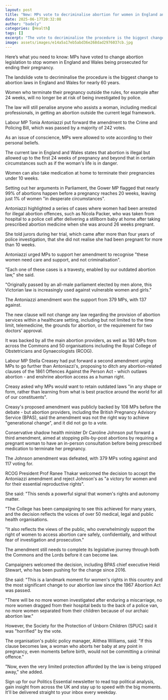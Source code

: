 ```yaml
---
layout: post
title: "New: MPs vote to decriminalise abortion for women in England and Wales"
date: 2025-06-17T20:32:08
author: "badely"
categories: [Health]
tags: []
excerpt: "The vote to decriminalise the procedure is the biggest change to abortion laws in England and Wales for nearly 60 years."
image: assets/images/e14a5a17eb5abd36e268dad2976037cb.jpg
---
```


Here’s what you need to know: MPs have voted to change abortion legislation to stop women in England and Wales being prosecuted for ending their pregnancy.

The landslide vote to decriminalise the procedure is the biggest change to abortion laws in England and Wales for nearly 60 years.

Women who terminate their pregnancy outside the rules, for example after 24 weeks, will no longer be at risk of being investigated by police. 

The law will still penalise anyone who assists a woman, including medical professionals, in getting an abortion outside the current legal framework.

Labour MP Tonia Antoniazzi put forward the amendment to the Crime and Policing Bill, which was passed by a majority of 242 votes.

As an issue of conscience, MPs were allowed to vote according to their personal beliefs.

The current law in England and Wales states that abortion is illegal but allowed up to the first 24 weeks of pregnancy and beyond that in certain circumstances such as if the woman's life is in danger.

Women can also take medication at home to terminate their pregnancies under 10 weeks.

Setting out her arguments in Parliament, the Gower MP flagged that nearly 99% of abortions happen before a pregnancy reaches 20 weeks, leaving just 1% of women "in desperate circumstances".

Antoniazzi highlighted a series of cases where women had been arrested for illegal abortion offences, such as Nicola Packer, who was taken from hospital to a police cell after delivering a stillborn baby at home after taking prescribed abortion medicine when she was around 26 weeks pregnant.

She told jurors during her trial, which came after more than four years of police investigation, that she did not realise she had been pregnant for more than 10 weeks.

Antoniazzi urged MPs to support her amendment to recognise "these women need care and support, and not criminalisation".

"Each one of these cases is a travesty, enabled by our outdated abortion law," she said. 

"Originally passed by an all-male parliament elected by men alone, this Victorian law is increasingly used against vulnerable women and girls."

The Antoniazzi amendment won the support from 379 MPs, with 137 against.

The new clause will not change any law regarding the provision of abortion services within a healthcare setting, including but not limited to the time limit, telemedicine, the grounds for abortion, or the requirement for two doctors' approval.

It was backed by all the main abortion providers, as well as 180 MPs from across the Commons and 50 organisations including the Royal College of Obstetricians and Gynaecologists (RCOG).

Labour MP Stella Creasey had put forward a second amendment urging MPs to go further than Antoniazzi's, proposing to ditch any abortion-related clauses of the 1861 Offences Against the Person Act - which outlaws abortion - and enshrine abortion access as a human right.

Creasy asked why MPs would want to retain outdated laws "in any shape or form, rather than learning from what is best practice around the world for all of our constituents".

Creasy's proposed amendment was publicly backed by 108 MPs before the debate - but abortion providers, including the British Pregnancy Advisory Service (BPAS), said the amendment was not the right way to achieve "generational change", and it did not go to a vote.

Conservative shadow health minister Dr Caroline Johnson put forward a third amendment, aimed at stopping pills-by-post abortions by requiring a pregnant woman to have an in-person consultation before being prescribed medication to terminate her pregnancy.

The Johnson amendment was defeated, with 379 MPs voting against and  117 voting for.

RCOG President Prof Ranee Thakar welcomed the decision to accept the Antoniazzi amendment and reject Johnson's as "a victory for women and for their essential reproductive rights".

She said: "This sends a powerful signal that women's rights and autonomy matter. 

"The College has been campaigning to see this achieved for many years, and the decision reflects the voices of over 50 medical, legal and public health organisations. 

"It also reflects the views of the public, who overwhelmingly support the right of women to access abortion care safely, confidentially, and without fear of investigation and prosecution."

The amendment still needs to complete its legislative journey through both the Commons and the Lords before it can become law.

Campaigners welcomed the decision, including BPAS chief executive Heidi Stewart, who has been pushing for the change since 2016.

She said: "This is a landmark moment for women's rights in this country and the most significant change to our abortion law since the 1967 Abortion Act was passed.

"There will be no more women investigated after enduring a miscarriage, no more women dragged from their hospital beds to the back of a police van, no more women separated from their children because of our archaic abortion law."

However, the Society for the Protection of Unborn Children (SPUC) said it was "horrified" by the vote.

The organisation's public policy manager, Alithea Williams, said: "If this clause becomes law, a woman who aborts her baby at any point in pregnancy, even moments before birth, would not be committing a criminal offence."

"Now, even the very limited protection afforded by the law is being stripped away," she added.

Sign up for our Politics Essential newsletter to read top political analysis, gain insight from across the UK and stay up to speed with the big moments. It'll be delivered straight to your inbox every weekday.

